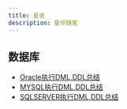 ```yaml
---
title: 星说
description: 星仔随笔
---
```


## 数据库
- [Oracle执行DML,DDL总结](/posts/Oracle.md)
- [MYSQL执行DML,DDL总结](/posts/MySql.md)
- [SQLSERVER执行DML,DDL总结](/posts/SqlServer.md)
